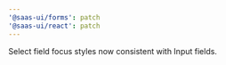 ```yaml
---
'@saas-ui/forms': patch
'@saas-ui/react': patch
---
```


Select field focus styles now consistent with Input fields.
